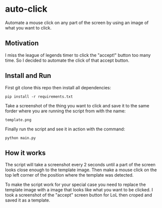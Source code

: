 # auto-click
Automate a mouse click on any part of the screen by using an image of what you want to click.

## Motivation
I miss the league of legends timer to click the "accept!" button too many time. So I decided to automate the click of that accept button.

## Install and Run

First git clone this repo then install all dependencies:
```
pip install -r requirements.txt
```
Take a screenshot of the thing you want to click and save it to the same forder where you are running the script from with the name:
```
template.png
```
Finally run the script and see it in action with the command:
```
python main.py
```

## How it works
The script will take a screenshot every 2 seconds until a part of the screen looks close enough to the template image.
Then make a mouse click on the top left corner of the position where the template was detected.

To make the script work for your special case you need to replace the template image with a image that looks like what you want to be clicked. I took a screenshot of the "accept" screen button for LoL then croped and saved it as a template.
